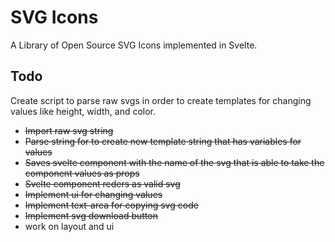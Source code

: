 # SVG Icons

A Library of Open Source SVG Icons implemented in Svelte.

## Todo

Create script to parse raw svgs in order to create templates for changing values like height, width, and color.

- ~~Import raw svg string~~
- ~~Parse string for to create new template string that has variables for values~~
- ~~Saves svelte component with the name of the svg that is able to take the component values as props~~
- ~~Svelte component reders as valid svg~~
- ~~Implement ui for changing values~~
- ~~Implement text-area for copying svg code~~
- ~~Implement svg download button~~
- work on layout and ui
